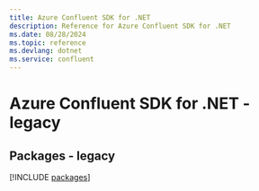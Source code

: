 ```yaml
---
title: Azure Confluent SDK for .NET
description: Reference for Azure Confluent SDK for .NET
ms.date: 08/28/2024
ms.topic: reference
ms.devlang: dotnet
ms.service: confluent
---
```

# Azure Confluent SDK for .NET - legacy
## Packages - legacy
[!INCLUDE [packages](confluent-index.md)]